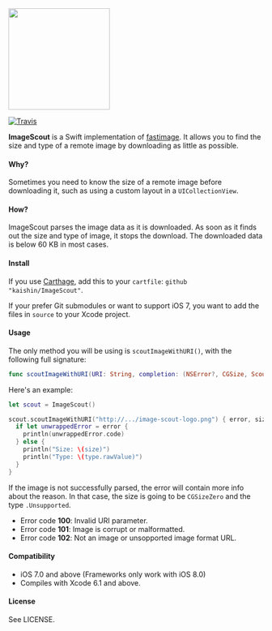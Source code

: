 <img src="https://dl.dropboxusercontent.com/u/148921/assets/image-scout-logo.png" width="200" />

[![Travis](http://img.shields.io/travis/kaishin/ImageScout.svg?style=flat)](https://travis-ci.org/kaishin/ImageScout/)

**ImageScout** is a Swift implementation of [fastimage](https://pypi.python.org/pypi/fastimage/0.2.1).
It allows you to find the size and type of a remote image by downloading as little as possible.

#### Why?

Sometimes you need to know the size of a remote image before downloading it, such as
using a custom layout in a `UICollectionView`.

#### How?

ImageScout parses the image data as it is downloaded. As soon as it finds out the size and type of image,
it stops the download. The downloaded data is below 60 KB in most cases.

#### Install

If you use [Carthage](https://github.com/Carthage/Carthage), add this to your `cartfile`: `github "kaishin/ImageScout"`.

If your prefer Git submodules or want to support iOS 7, you want to add the files in `source` to your Xcode project.

#### Usage

The only method you will be using is `scoutImageWithURI()`, with the following full signature:

```swift
func scoutImageWithURI(URI: String, completion: (NSError?, CGSize, ScoutedImageType) -> ())
```

Here's an example:

```swift
let scout = ImageScout()

scout.scoutImageWithURI("http://.../image-scout-logo.png") { error, size, type in
  if let unwrappedError = error {
    println(unwrappedError.code)
  } else {
    println("Size: \(size)")
    println("Type: \(type.rawValue)")
  }
}
```

If the image is not successfully parsed, the error will contain more info about the reason.
In that case, the size is going to be `CGSizeZero` and the type `.Unsupported`.

- Error code **100**: Invalid URI parameter.
- Error code **101**: Image is corrupt or malformatted.
- Error code **102**: Not an image or unsopported image format URL.

#### Compatibility

- iOS 7.0 and above (Frameworks only work with iOS 8.0)
- Compiles with Xcode 6.1 and above.

#### License

See LICENSE.
